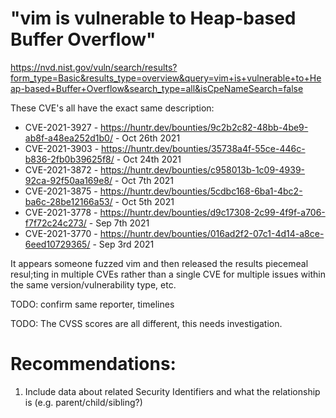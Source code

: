 # "vim is vulnerable to Heap-based Buffer Overflow" 

https://nvd.nist.gov/vuln/search/results?form_type=Basic&results_type=overview&query=vim+is+vulnerable+to+Heap-based+Buffer+Overflow&search_type=all&isCpeNameSearch=false

These CVE's all have the exact same description:

* CVE-2021-3927 - https://huntr.dev/bounties/9c2b2c82-48bb-4be9-ab8f-a48ea252d1b0/ - Oct 26th 2021
* CVE-2021-3903 - https://huntr.dev/bounties/35738a4f-55ce-446c-b836-2fb0b39625f8/ - Oct 24th 2021
* CVE-2021-3872 - https://huntr.dev/bounties/c958013b-1c09-4939-92ca-92f50aa169e8/ - Oct 7th 2021
* CVE-2021-3875 - https://huntr.dev/bounties/5cdbc168-6ba1-4bc2-ba6c-28be12166a53/ - Oct 5th 2021
* CVE-2021-3778 - https://huntr.dev/bounties/d9c17308-2c99-4f9f-a706-f7f72c24c273/ - Sep 7th 2021
* CVE-2021-3770 - https://huntr.dev/bounties/016ad2f2-07c1-4d14-a8ce-6eed10729365/ - Sep 3rd 2021

It appears someone fuzzed vim and then released the results piecemeal resul;ting in multiple CVEs rather than a single CVE for multiple issues within the same version/vulnerability type, etc. 

TODO: confirm same reporter, timelines

TODO: The CVSS scores are all different, this needs investigation.

# Recommendations:

1. Include data about related Security Identifiers and what the relationship is (e.g. parent/child/sibling?)
